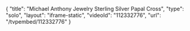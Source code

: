 {
    "title": "Michael Anthony Jewelry Sterling Silver Papal Cross",
    "type": "solo",
    "layout": "iframe-static",
    "videoId": "112332776",
    "url": "\/tvpembed\/112332776"
}
